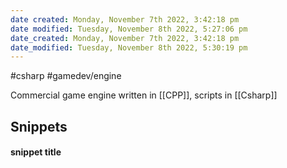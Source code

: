 ```yaml
---
date created: Monday, November 7th 2022, 3:42:18 pm
date modified: Tuesday, November 8th 2022, 5:27:06 pm
date_created: Monday, November 7th 2022, 3:42:18 pm
date_modified: Tuesday, November 8th 2022, 5:30:19 pm
---
```

#csharp #gamedev/engine  

Commercial game engine written in [[CPP]], scripts  in [[Csharp]]

## Snippets

#### snippet title
```c#


```
